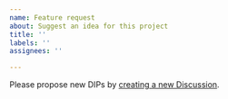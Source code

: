 ```yaml
---
name: Feature request
about: Suggest an idea for this project
title: ''
labels: ''
assignees: ''

---
```


Please propose new DIPs by [creating a new Discussion](https://github.com/deso-protocol/dips/discussions).
